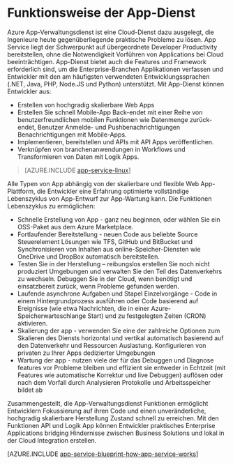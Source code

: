 <properties 
    pageTitle="Wie Azure App-Verwaltungsdienst funktioniert" 
    description="Erfahren Sie, wie App-Dienst arbeiten" 
    keywords="App Dienst Azure app Dienst skalieren skalierbare, app-Serviceplan app Dienst Kosten"
    services="app-service" 
    documentationCenter="" 
    authors="yochay" 
    manager="wpickett" 
    editor=""/>

<tags 
    ms.service="app-service" 
    ms.workload="na" 
    ms.tgt_pltfrm="na" 
    ms.devlang="na" 
    ms.topic="hero-article" 
    ms.date="02/10/2016" 
    ms.author="yochay"/>

# <a name="how-app-service-works"></a>Funktionsweise der App-Dienst

Azure App-Verwaltungsdienst ist eine Cloud-Dienst dazu ausgelegt, die Ingenieure heute gegenüberliegende praktische Probleme zu lösen. App Service liegt der Schwerpunkt auf übergeordnete Developer Productivity bereitstellen, ohne die Notwendigkeit Vorführen von Applications bei Cloud beeinträchtigen. App-Dienst bietet auch die Features und Framework erforderlich sind, um die Enterprise-Branchen Applikationen verfassen und Entwickler mit den am häufigsten verwendeten Entwicklungssprachen (.NET, Java, PHP, Node.JS und Python) unterstützt.
Mit App-Dienst können Entwickler aus:

* Erstellen von hochgradig skalierbare Web Apps
* Erstellen Sie schnell Mobile-App Back-endet mit einer Reihe von benutzerfreundlichen mobilen Funktionen wie Datenmenge zurück-endet, Benutzer Anmelde- und Pushbenachrichtigungen Benachrichtigungen mit Mobile-Apps. 
* Implementieren, bereitstellen und APIs mit API Apps veröffentlichen.
* Verknüpfen von branchenanwendungen in Workflows und Transformieren von Daten mit Logik Apps.

>[AZURE.INCLUDE [app-service-linux](../../includes/app-service-linux.md)] 

Alle Typen von App abhängig von der skalierbare und flexible Web App-Plattform, die Entwickler eine Erfahrung optimierte vollständige Lebenszyklus von App-Entwurf zur App-Wartung kann. Die Funktionen Lebenszyklus zu ermöglichen:

* Schnelle Erstellung von App - ganz neu beginnen, oder wählen Sie ein OSS-Paket aus dem Azure Marketplace. 
* Fortlaufender Bereitstellung - neuen Code aus beliebte Source Steuerelement Lösungen wie TFS, GitHub und BitBucket und Synchronisieren von Inhalten aus online-Speicher-Diensten wie OneDrive und DropBox automatisch bereitstellen.
* Testen Sie in der Herstellung – reibungslos erstellen Sie noch nicht produziert Umgebungen und verwalten Sie den Teil des Datenverkehrs zu wechseln. Debuggen Sie in der Cloud, wenn benötigt und einsatzbereit zurück, wenn Probleme gefunden werden.
* Laufende asynchrone Aufgaben und Stapel Einzelvorgänge - Code in einem Hintergrundprozess ausführen oder Code basierend auf Ereignisse (wie etwa Nachrichten, die in einer Azure-Speicherwarteschlange Start) und zu festgelegten Zeiten (CRON) aktivieren.
* Skalierung der app - verwenden Sie eine der zahlreiche Optionen zum Skalieren des Diensts horizontal und vertikal automatisch basierend auf den Datenverkehr und Ressourcen Auslastung. Konfigurieren von privaten zu Ihrer Apps dedizierter Umgebungen   
* Wartung der app - nutzen viele der für das Debuggen und Diagnose features vor Probleme bleiben und effizient sie entweder in Echtzeit (mit Features wie automatische Korrektur und live Debuggen) auflösen oder nach dem Vorfall durch Analysieren Protokolle und Arbeitsspeicher bildet ab
 
Zusammengestellt, die App-Verwaltungsdienst Funktionen ermöglicht Entwicklern Fokussierung auf ihren Code und einen unveränderliche, hochgradig skalierbare Herstellung Zustand schnell zu erreichen. Mit den Funktionen API und Logik App können Entwickler praktisches Enterprise Applications bridging Hindernisse zwischen Business Solutions und lokal in der Cloud Integration erstellen.  

[AZURE.INCLUDE [app-service-blueprint-how-app-service-works](../../includes/app-service-blueprint-how-app-service-works.md)]

